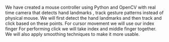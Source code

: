 We have created a mouse controller using Python and OpenCV with real time camera that detects hand landmarks , track gesture patterns instead of physical mouse. 
We will first detect the hand landmarks and then track and click based on these points.
For cursor movement we will use our index finger
For performing click we will take index and middle finger together.
We will also apply smoothing techniques to make it more usable. 
